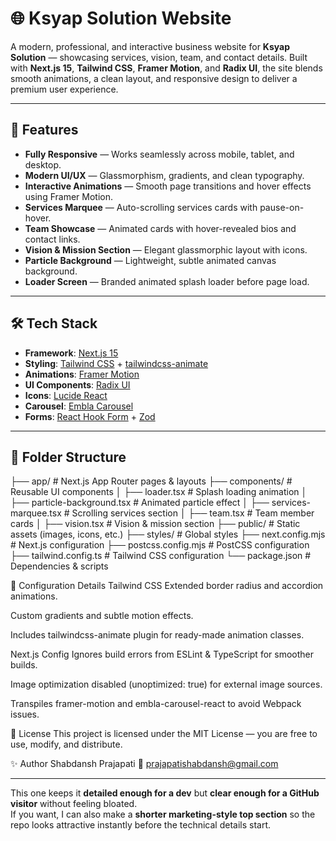 # 🌐 Ksyap Solution Website

A modern, professional, and interactive business website for **Ksyap Solution** — showcasing services, vision, team, and contact details. Built with **Next.js 15**, **Tailwind CSS**, **Framer Motion**, and **Radix UI**, the site blends smooth animations, a clean layout, and responsive design to deliver a premium user experience.

---

## 🚀 Features

- **Fully Responsive** — Works seamlessly across mobile, tablet, and desktop.
- **Modern UI/UX** — Glassmorphism, gradients, and clean typography.
- **Interactive Animations** — Smooth page transitions and hover effects using Framer Motion.
- **Services Marquee** — Auto-scrolling services cards with pause-on-hover.
- **Team Showcase** — Animated cards with hover-revealed bios and contact links.
- **Vision & Mission Section** — Elegant glassmorphic layout with icons.
- **Particle Background** — Lightweight, subtle animated canvas background.
- **Loader Screen** — Branded animated splash loader before page load.

---

## 🛠️ Tech Stack

- **Framework**: [Next.js 15](https://nextjs.org/)
- **Styling**: [Tailwind CSS](https://tailwindcss.com/) + [tailwindcss-animate](https://tailwindcss-animate.vercel.app/)
- **Animations**: [Framer Motion](https://www.framer.com/motion/)
- **UI Components**: [Radix UI](https://www.radix-ui.com/)
- **Icons**: [Lucide React](https://lucide.dev/)
- **Carousel**: [Embla Carousel](https://www.embla-carousel.com/)
- **Forms**: [React Hook Form](https://react-hook-form.com/) + [Zod](https://zod.dev/)

---

## 📂 Folder Structure

├── app/ # Next.js App Router pages & layouts
├── components/ # Reusable UI components
│ ├── loader.tsx # Splash loading animation
│ ├── particle-background.tsx # Animated particle effect
│ ├── services-marquee.tsx # Scrolling services section
│ ├── team.tsx # Team member cards
│ ├── vision.tsx # Vision & mission section
├── public/ # Static assets (images, icons, etc.)
├── styles/ # Global styles
├── next.config.mjs # Next.js configuration
├── postcss.config.mjs # PostCSS configuration
├── tailwind.config.ts # Tailwind CSS configuration
└── package.json # Dependencies & scripts

🔧 Configuration Details
Tailwind CSS
Extended border radius and accordion animations.

Custom gradients and subtle motion effects.

Includes tailwindcss-animate plugin for ready-made animation classes.

Next.js Config
Ignores build errors from ESLint & TypeScript for smoother builds.

Image optimization disabled (unoptimized: true) for external image sources.

Transpiles framer-motion and embla-carousel-react to avoid Webpack issues.

📜 License
This project is licensed under the MIT License — you are free to use, modify, and distribute.

✨ Author
Shabdansh Prajapati
📧 prajapatishabdansh@gmail.com

---

This one keeps it **detailed enough for a dev** but **clear enough for a GitHub visitor** without feeling bloated.  
If you want, I can also make a **shorter marketing-style top section** so the repo looks attractive instantly before the technical details start.
